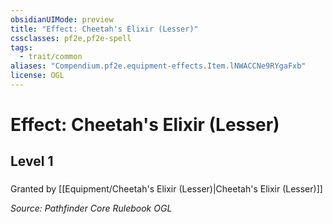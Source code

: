 ```yaml
---
obsidianUIMode: preview
title: "Effect: Cheetah's Elixir (Lesser)"
cssclasses: pf2e,pf2e-spell
tags:
  - trait/common
aliases: "Compendium.pf2e.equipment-effects.Item.lNWACCNe9RYgaFxb"
license: OGL
---
```

# Effect: Cheetah's Elixir (Lesser)
## Level 1
### 






Granted by [[Equipment/Cheetah's Elixir (Lesser)|Cheetah's Elixir (Lesser)]]

*Source: Pathfinder Core Rulebook*
*OGL*